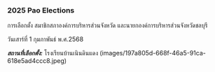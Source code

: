 ### 2025 Pao Elections
 การเลือกตั้ง สมาชิกสภาองค์การบริหารส่วนจังหวัด และนายกองค์การบริหารส่วนจังหวัดชลบุรี

วันเสาร์ที่ 1 กุมภาพันธ์ พ.ศ.2568

***สถานที่เลือกตั้ง:*** โรงเรียนบ้านเนินดินแดง
(images/197a805d-668f-46a5-91ca-618e5ad4ccc8.jpeg)
